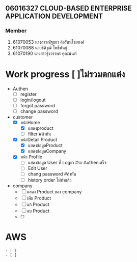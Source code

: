 ## 06016327 CLOUD-BASED ENTERPRISE APPLICATION DEVELOPMENT

### Member

1. 61070053 นางสาวณัฐชยา  ล้อรัตนไชยยงค์
2. 61070088 นายธิติวุฒิ  โพธิ์พันธุ์
3. 61070190 นางสาวรุ่งวราพร  คุตะนนท์

# Work progress    [ ]ไม่รวมตกแต่ง
   - Authen
      - [ ] register
      - [ ] login/logout 
      - [ ] forgot password
      - [ ] change password

   - customer
      - [x] หน้าHome
        - [x] แสดงproduct
        - [ ] filter #ถ้าทัน
      - [x] หน้าDetail Product
        - [x] แสดงข้อมูลProduct
        - [x] แสดงข้อมูลCompany
      - [x] หน้า Profile
        - [ ] แสดงข้อมูล User ที่ Login #รอ Authenเสร็จ
        - [ ] Edit User
        - [ ] chang password #ถ้าทัน
        - [ ] history order ไม่ทำแล้ว
   - company
      - [ ] แสดง Product ของ company
      - [ ] เพิ่ม Product
      - [ ] แก้ Product
      - [ ] ลบ Product
      - [ ] 

  # AWS
    - [ ]
    - [ ]
